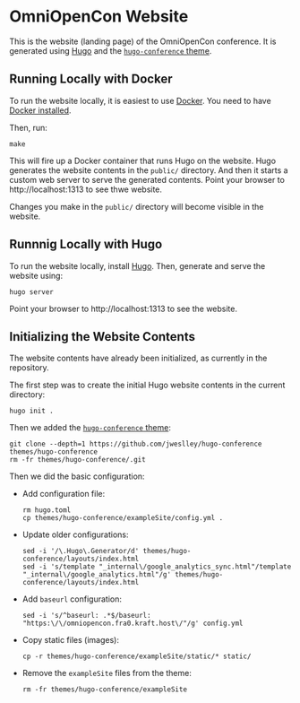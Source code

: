 # OmniOpenCon Website

This is the website (landing page) of the OmniOpenCon conference.
It is generated using [Hugo](https://gohugo.io/) and the [`hugo-conference` theme](https://github.com/jweslley/hugo-conference).

## Running Locally with Docker

To run the website locally, it is easiest to use [Docker](https://www.docker.com/).
You need to have [Docker installed](https://docs.docker.com/engine/install/).

Then, run:

```console
make
```

This will fire up a Docker container that runs Hugo on the website.
Hugo generates the website contents in the `public/` directory.
And then it starts a custom web server to serve the generated contents.
Point your browser to http://localhost:1313 to see thwe website.

Changes you make in the `public/` directory will become visible in the website.

## Runnnig Locally with Hugo

To run the website locally, install [Hugo](https://gohugo.io/installation/).
Then, generate and serve the website using:

```console
hugo server
```

Point your browser to http://localhost:1313 to see the website.

## Initializing the Website Contents

The website contents have already been initialized, as currently in the repository.

The first step was to create the initial Hugo website contents in the current directory:

```
hugo init .
```

Then we added the [`hugo-conference` theme](https://github.com/jweslley/hugo-conference):

```console
git clone --depth=1 https://github.com/jweslley/hugo-conference themes/hugo-conference
rm -fr themes/hugo-conference/.git
```

Then we did the basic configuration:

* Add configuration file:

  ```console
  rm hugo.toml
  cp themes/hugo-conference/exampleSite/config.yml .
  ```

* Update older configurations:

  ```console
  sed -i '/\.Hugo\.Generator/d' themes/hugo-conference/layouts/index.html
  sed -i 's/template "_internal\/google_analytics_sync.html"/template "_internal\/google_analytics.html"/g' themes/hugo-conference/layouts/index.html
  ```

* Add `baseurl` configuration:

  ```console
  sed -i 's/^baseurl: .*$/baseurl: "https:\/\/omniopencon.fra0.kraft.host\/"/g' config.yml
  ```

* Copy static files (images):

  ```console
  cp -r themes/hugo-conference/exampleSite/static/* static/
  ```

* Remove the `exampleSite` files from the theme:

  ```console
  rm -fr themes/hugo-conference/exampleSite
  ```
